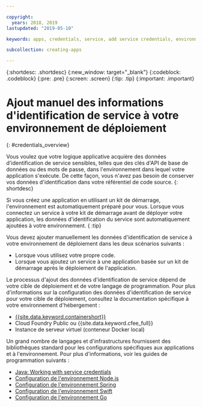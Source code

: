 ```yaml
---

copyright:
  years: 2018, 2019
lastupdated: "2019-05-10"

keywords: apps, credentials, service, add service credentials, environment, deployment

subcollection: creating-apps

---
```


{:shortdesc: .shortdesc}
{:new_window: target="_blank"}
{:codeblock: .codeblock}
{:pre: .pre}
{:screen: .screen}
{:tip: .tip}
{:important: .important}

# Ajout manuel des informations d'identification de service à votre environnement de déploiement
{: #credentials_overview}

Vous voulez que votre logique applicative acquière des données d'identification de service sensibles, telles que des clés d'API de base de données ou des mots de passe, dans l'environnement dans lequel votre application s'exécute. De cette façon, vous n'avez pas besoin de conserver vos données d'identification dans votre référentiel de code source.
{: shortdesc}

Si vous créez une application en utilisant un kit de démarrage, l'environnement est automatiquement préparé pour vous. Lorsque vous connectez un service à votre kit de démarrage avant de déployer votre application, les données d'identification du service sont automatiquement ajoutées à votre environnement.
{ :tip}

Vous devez ajouter manuellement les données d'identification de service à votre environnement de déploiement dans les deux scénarios suivants :

 * Lorsque vous utilisez votre propre code.
 * Lorsque vous ajoutez un service à une application basée sur un kit de démarrage après le déploiement de l'application.

Le processus d'ajout des données d'identification de service dépend de votre cible de déploiement et de votre langage de programmation. Pour plus d'informations sur la configuration des données d'identification de service pour votre cible de déploiement, consultez la documentation spécifique à votre environnement d'hébergement :

  * [{{site.data.keyword.containershort}}](/docs/containers?topic=containers-service-binding#adding_app)
  * Cloud Foundry Public ou {{site.data.keyword.cfee_full}}
  * Instance de serveur virtuel (conteneur Docker local)

Un grand nombre de langages et d'infrastructures fournissent des bibliothèques standard pour les configurations spécifiques aux applications et à l'environnement. Pour plus d'informations, voir les guides de programmation suivants :

* [Java: Working with service credentials](/docs/java?topic=cloud-native-configuration)
* [Configuration de l'environnement Node.js](/docs/node?topic=nodejs-configure-nodejs)
* [Configuration de l'environnement Spring](/docs/java?topic=java-spring-configuration)
* [Configuration de l'environnement Swift](/docs/swift?topic=swift-configuration)
* [Configuration de l'environnement Go](/docs/go?topic=go-configure-go-env)
